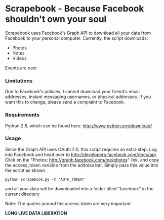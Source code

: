 # Scrapebook - Because Facebook shouldn't own your soul

Scrapebook uses Facebook's Graph API to download all your data from Facebook to your personal computer. Currently, the script downloads:

* Photos
* Notes
* Videos

Events are next

### Limitations

Due to Facebook's policies, I cannot download your friend's email addresses, instant messaging usernames, or physical addresses. If you want this to change, please send a complaint to Facebook.

### Requirements

Python 2.6, which can be found here: <http://www.python.org/download/>

### Usage

Since the Graph API uses OAuth 2.0, this script requires an extra step. Log into Facebook and head over to <http://developers.facebook.com/docs/api>. Click on the "Photos: http://graph.facebook.com/me/photos" link, and copy the access_token variable from the address bar. Simply pass this value into the script as shown 

    python scrapebook.py -t "AUTH_TOKEN"
    
and all your data will be downloaded into a folder titled "facebook" in the current directory

Note: The quotes around the access token are very important

**LONG LIVE DATA LIBERATION**



